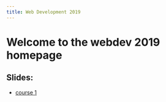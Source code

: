 ```yaml
---
title: Web Development 2019
---
```


# Welcome to the webdev 2019 homepage

## Slides:
* [course 1](./course1.html)
